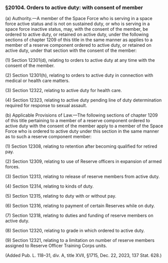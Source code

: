 ### §20104. Orders to active duty: with consent of member ###

(a) Authority.—A member of the Space Force who is serving in a space force active status and is not on sustained duty, or who is serving in a space force inactive status, may, with the consent of the member, be ordered to active duty, or retained on active duty, under the following sections of chapter 1209 of this title in the same manner as applies to a member of a reserve component ordered to active duty, or retained on active duty, under that section with the consent of the member:

(1) Section 12301(d), relating to orders to active duty at any time with the consent of the member.

(2) Section 12301(h), relating to orders to active duty in connection with medical or health care matters.

(3) Section 12322, relating to active duty for health care.

(4) Section 12323, relating to active duty pending line of duty determination required for response to sexual assault.

(b) Applicable Provisions of Law.—The following sections of chapter 1209 of this title pertaining to a member of a reserve component ordered to active duty with the consent of the member apply to a member of the Space Force who is ordered to active duty under this section in the same manner as to such a reserve component member:

(1) Section 12308, relating to retention after becoming qualified for retired pay.

(2) Section 12309, relating to use of Reserve officers in expansion of armed forces.

(3) Section 12313, relating to release of reserve members from active duty.

(4) Section 12314, relating to kinds of duty.

(5) Section 12315, relating to duty with or without pay.

(6) Section 12316, relating to payment of certain Reserves while on duty.

(7) Section 12318, relating to duties and funding of reserve members on active duty.

(8) Section 12320, relating to grade in which ordered to active duty.

(9) Section 12321, relating to a limitation on number of reserve members assigned to Reserve Officer Training Corps units.

(Added Pub. L. 118–31, div. A, title XVII, §1715, Dec. 22, 2023, 137 Stat. 628.)